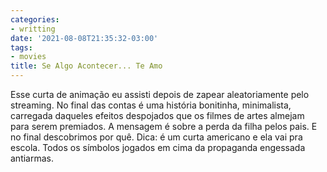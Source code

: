 ```yaml
---
categories:
- writting
date: '2021-08-08T21:35:32-03:00'
tags:
- movies
title: Se Algo Acontecer... Te Amo
---
```


Esse curta de animação eu assisti depois de zapear aleatoriamente pelo streaming. No final das contas é uma história bonitinha, minimalista, carregada daqueles efeitos despojados que os filmes de artes almejam para serem premiados. A mensagem é sobre a perda da filha pelos pais. E no final descobrimos por quê. Dica: é um curta americano e ela vai pra escola. Todos os símbolos jogados em cima da propaganda engessada antiarmas.